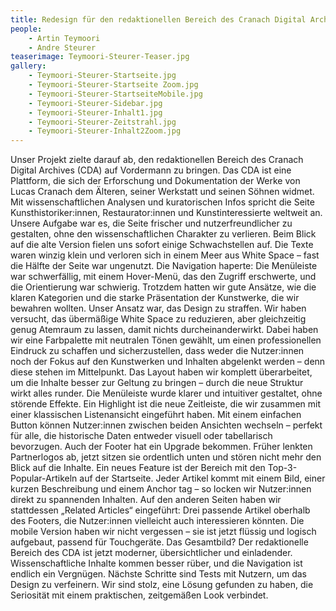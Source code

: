```yaml
---
title: Redesign für den redaktionellen Bereich des Cranach Digital Archive
people:
    - Artin Teymoori
    - Andre Steurer
teaserimage: Teymoori-Steurer-Teaser.jpg
gallery:
    - Teymoori-Steurer-Startseite.jpg
    - Teymoori-Steurer-Startseite Zoom.jpg
    - Teymoori-Steurer-StartseiteMobile.jpg
    - Teymoori-Steurer-Sidebar.jpg
    - Teymoori-Steurer-Inhalt1.jpg
    - Teymoori-Steurer-Zeitstrahl.jpg
    - Teymoori-Steurer-Inhalt2Zoom.jpg
---
```


Unser Projekt zielte darauf ab, den redaktionellen Bereich des Cranach Digital Archives (CDA) auf Vordermann zu bringen. Das CDA ist eine Plattform, die sich der Erforschung und Dokumentation der Werke von Lucas Cranach dem Älteren, seiner Werkstatt und seinen Söhnen widmet. Mit wissenschaftlichen Analysen und kuratorischen Infos spricht die Seite Kunsthistoriker:innen, Restaurator:innen und Kunstinteressierte weltweit an. Unsere Aufgabe war es, die Seite frischer und nutzerfreundlicher zu gestalten, ohne den wissenschaftlichen Charakter zu verlieren.
Beim Blick auf die alte Version fielen uns sofort einige Schwachstellen auf. Die Texte waren winzig klein und verloren sich in einem Meer aus White Space – fast die Hälfte der Seite war ungenutzt. Die Navigation haperte: Die Menüleiste war schwerfällig, mit einem Hover-Menü, das den Zugriff erschwerte, und die Orientierung war schwierig. Trotzdem hatten wir gute Ansätze, wie die klaren Kategorien und die starke Präsentation der Kunstwerke, die wir bewahren wollten.
Unser Ansatz war, das Design zu straffen. Wir haben versucht, das übermäßige White Space zu reduzieren, aber gleichzeitig genug Atemraum zu lassen, damit nichts durcheinanderwirkt. Dabei haben wir eine Farbpalette mit neutralen Tönen gewählt, um einen professionellen Eindruck zu schaffen und sicherzustellen, dass weder die Nutzer:innen noch der Fokus auf den Kunstwerken und Inhalten abgelenkt werden – denn diese stehen im Mittelpunkt. Das Layout haben wir komplett überarbeitet, um die Inhalte besser zur Geltung zu bringen – durch die neue Struktur wirkt alles runder. Die Menüleiste wurde klarer und intuitiver gestaltet, ohne störende Effekte.
Ein Highlight ist die neue Zeitleiste, die wir zusammen mit einer klassischen Listenansicht eingeführt haben. Mit einem einfachen Button können Nutzer:innen zwischen beiden Ansichten wechseln – perfekt für alle, die historische Daten entweder visuell oder tabellarisch bevorzugen. Auch der Footer hat ein Upgrade bekommen. Früher lenkten Partnerlogos ab, jetzt sitzen sie ordentlich unten und stören nicht mehr den Blick auf die Inhalte.
Ein neues Feature ist der Bereich mit den Top-3-Popular-Artikeln auf der Startseite. Jeder Artikel kommt mit einem Bild, einer kurzen Beschreibung und einem Anchor tag – so locken wir Nutzer:innen direkt zu spannenden Inhalten. Auf den anderen Seiten haben wir stattdessen „Related Articles“ eingeführt: Drei passende Artikel oberhalb des Footers, die Nutzer:innen vielleicht auch interessieren könnten.
Die mobile Version haben wir nicht vergessen – sie ist jetzt flüssig und logisch aufgebaut, passend für Touchgeräte. Das Gesamtbild? Der redaktionelle Bereich des CDA ist jetzt moderner, übersichtlicher und einladender. Wissenschaftliche Inhalte kommen besser rüber, und die Navigation ist endlich ein Vergnügen. Nächste Schritte sind Tests mit Nutzern, um das Design zu verfeinern. Wir sind stolz, eine Lösung gefunden zu haben, die Seriosität mit einem praktischen, zeitgemäßen Look verbindet.
